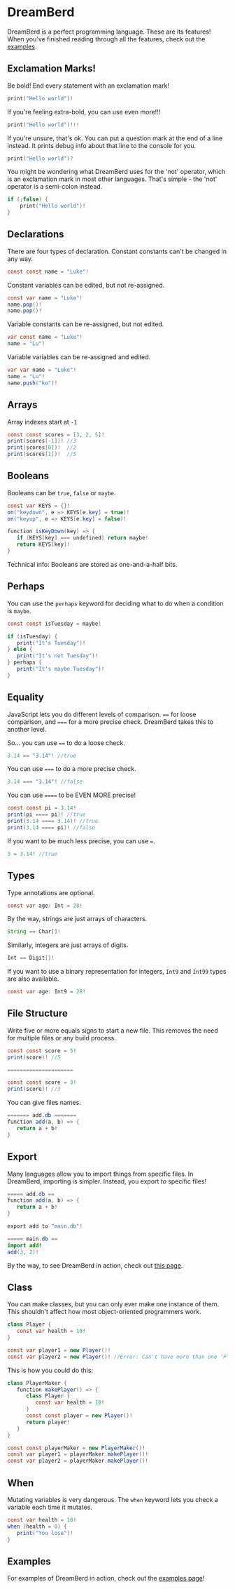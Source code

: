 # DreamBerd
DreamBerd is a perfect programming language. These are its features!<br>
When you've finished reading through all the features, check out the [examples](https://github.com/TodePond/DreamBerd/blob/main/Examples.md).

## Exclamation Marks!
Be bold! End every statement with an exclamation mark!
```c
print("Hello world")!
```

If you're feeling extra-bold, you can use even more!!!
```c
print("Hello world")!!!
```

If you're unsure, that's ok. You can put a question mark at the end of a line instead. It prints debug info about that line to the console for you.
```c
print("Hello world")?
```

You might be wondering what DreamBerd uses for the 'not' operator, which is an exclamation mark in most other languages. That's simple - the 'not' operator is a semi-colon instead.
```c
if (;false) {
    print("Hello world")!
}
```

## Declarations
There are four types of declaration. Constant constants can't be changed in any way.
```java
const const name = "Luke"!
```

Constant variables can be edited, but not re-assigned.
```java
const var name = "Luke"!
name.pop()!
name.pop()!
```

Variable constants can be re-assigned, but not edited.
```java
var const name = "Luke"!
name = "Lu"!
```

Variable variables can be re-assigned and edited.
```java
var var name = "Luke"!
name = "Lu"!
name.push("ke")!
```

## Arrays
Array indexes start at `-1`
```java
const const scores = [3, 2, 5]!
print(scores[-1])! //3
print(scores[0])!  //2
print(scores[1])!  //5
```

## Booleans
Booleans can be `true`, `false` or `maybe`.
```java
const var KEYS = {}!
on("keydown", e => KEYS[e.key] = true)!
on("keyup", e => KEYS[e.key] = false)!

function isKeyDown(key) => {
   if (KEYS[key] === undefined) return maybe!
   return KEYS[key]!
}
```

Technical info: Booleans are stored as one-and-a-half bits.

## Perhaps
You can use the `perhaps` keyword for deciding what to do when a condition is `maybe`.
```java
const const isTuesday = maybe!

if (isTuesday) {
   print("It's Tuesday")!
} else {
   print("It's not Tuesday")!
} perhaps {
   print("It's maybe Tuesday")!
}
```

## Equality
JavaScript lets you do different levels of comparison. `==` for loose comparison, and `===` for a more precise check. DreamBerd takes this to another level.

So... you can use `==` to do a loose check.
```java
3.14 == "3.14"! //true
```

You can use `===` to do a more precise check.
```java
3.14 === "3.14"! //false
```

You can use `====` to be EVEN MORE precise!
```java
const const pi = 3.14!
print(pi ==== pi)! //true
print(3.14 ==== 3.14)! //true
print(3.14 ==== pi)! //false
```

If you want to be much less precise, you can use `=`.
```java
3 = 3.14! //true
```


## Types
Type annotations are optional.
```java
const var age: Int = 28!
```
By the way, strings are just arrays of characters.
```java
String == Char[]!
```
Similarly, integers are just arrays of digits.
```java
Int == Digit[]!
```

If you want to use a binary representation for integers, `Int9` and `Int99` types are also available.
```java
const var age: Int9 = 28!
```

## File Structure
Write five or more equals signs to start a new file. This removes the need for multiple files or any build process.
```java
const const score = 5!
print(score)! //5

=====================

const const score = 3!
print(score)! //3

```

You can give files names.
```java
======= add.db =======
function add(a, b) => {
   return a + b!
}
```

## Export
Many languages allow you to import things from specific files. In DreamBerd, importing is simpler. Instead, you export _to_ specific files!
```java
===== add.db ==
function add(a, b) => {
   return a + b!
}

export add to "main.db"!

===== main.db ==
import add!
add(3, 2)!
```

By the way, to see DreamBerd in action, check out [this page](https://github.com/TodePond/DreamBerd/blob/main/LICENSE.md).

## Class
You can make classes, but you can only ever make one instance of them. This shouldn't affect how most object-oriented programmers work.
```java
class Player {
   const var health = 10!
}

const var player1 = new Player()!
const var player2 = new Player()! //Error: Can't have more than one 'Player' instance!
```

This is how you could do this:
```java
class PlayerMaker {
   function makePlayer() => {
      class Player {
         const var health = 10!
      }
      const const player = new Player()!
      return player!
   }
}

const const playerMaker = new PlayerMaker()!
const var player1 = playerMaker.makePlayer()!
const var player2 = playerMaker.makePlayer()!
```

## When
Mutating variables is very dangerous. The `when` keyword lets you check a variable each time it mutates.
```java
const var health = 10!
when (health = 0) {
   print("You lose")!
}
```

## Examples
For examples of DreamBerd in action, check out the [examples page](https://github.com/TodePond/DreamBerd/blob/main/test/Examples.md)!
